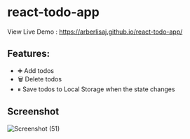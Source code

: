 # react-todo-app
View Live Demo : https://arberlisaj.github.io/react-todo-app/

##  Features:
- ➕ Add todos
- 🗑️ Delete todos
- ⏸ Save todos to Local Storage when the state changes

## Screenshot
![Screenshot (51)](https://github.com/arberLisaj/react-todo-app/assets/105673782/42f60e7f-3872-4cfd-a0bd-4ef61313b723)

